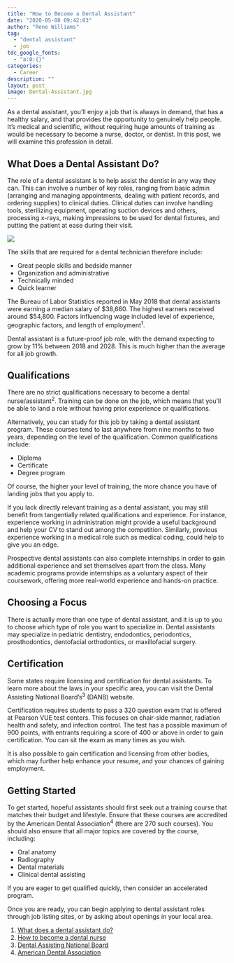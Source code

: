 ```yaml
---
title: "How to Become a Dental Assistant"
date: "2020-05-08 09:42:03"
author: "Rene Williams"
tag:
  - "dental assistant"
  - job
tdc_google_fonts:
  - "a:0:{}"
categories:
  - Career
description: ""
layout: post
image: Dental-Assistant.jpg
---
```


As a dental assistant, you’ll enjoy a job that is always in demand, that has a healthy salary, and that provides the opportunity to genuinely help people. It’s medical and scientific, without requiring huge amounts of training as would be necessary to become a nurse, doctor, or dentist. In this post, we will examine this profession in detail.

## What Does a Dental Assistant Do?

The role of a dental assistant is to help assist the dentist in any way they can. This can involve a number of key roles, ranging from basic admin (arranging and managing appointments, dealing with patient records, and ordering supplies) to clinical duties. Clinical duties can involve handling tools, sterilizing equipment, operating suction devices and others, processing x-rays, making impressions to be used for dental fixtures, and putting the patient at ease during their visit.

![](../uploads/2020/04/Dental-Assistant.jpg)

The skills that are required for a dental technician therefore include:

- Great people skills and bedside manner
- Organization and administrative
- Technically minded
- Quick learner

The Bureau of Labor Statistics reported in May 2018 that dental assistants were earning a median salary of $38,660. The highest earners received around $54,800. Factors influencing wage included level of experience, geographic factors, and length of employment<sup>1</sup>.

Dental assistant is a future-proof job role, with the demand expecting to grow by 11% between 2018 and 2028. This is much higher than the average for all job growth.

## Qualifications

There are no strict qualifications necessary to become a dental nurse/assistant<sup>2</sup>. Training can be done on the job, which means that you’ll be able to land a role without having prior experience or qualifications.

Alternatively, you can study for this job by taking a dental assistant program. These courses tend to last anywhere from nine months to two years, depending on the level of the qualification. Common qualifications include:

- Diploma
- Certificate
- Degree program

Of course, the higher your level of training, the more chance you have of landing jobs that you apply to.

If you lack directly relevant training as a dental assistant, you may still benefit from tangentially related qualifications and experience. For instance, experience working in administration might provide a useful background and help your CV to stand out among the competition. Similarly, previous experience working in a medical role such as medical coding, could help to give you an edge.

Prospective dental assistants can also complete internships in order to gain additional experience and set themselves apart from the class. Many academic programs provide internships as a voluntary aspect of their coursework, offering more real-world experience and hands-on practice.

## Choosing a Focus

There is actually more than one type of dental assistant, and it is up to you to choose which type of role you want to specialize in. Dental assistants may specialize in pediatric dentistry, endodontics, periodontics, prosthodontics, dentofacial orthodontics, or maxillofacial surgery.

## Certification

Some states require licensing and certification for dental assistants. To learn more about the laws in your specific area, you can visit the Dental Assisting National Board’s<sup>3</sup> (DANB) website.

Certification requires students to pass a 320 question exam that is offered at Pearson VUE test centers. This focuses on chair-side manner, radiation health and safety, and infection control. The test has a possible maximum of 900 points, with entrants requiring a score of 400 or above in order to gain certification. You can sit the exam as many times as you wish.

It is also possible to gain certification and licensing from other bodies, which may further help enhance your resume, and your chances of gaining employment.

## Getting Started

To get started, hopeful assistants should first seek out a training course that matches their budget and lifestyle. Ensure that these courses are accredited by the American Dental Association<sup>4</sup> (there are 270 such courses). You should also ensure that all major topics are covered by the course, including:

- Oral anatomy
- Radiography
- Dental materials
- Clinical dental assisting

If you are eager to get qualified quickly, then consider an accelerated program.

Once you are ready, you can begin applying to dental assistant roles through job listing sites, or by asking about openings in your local area.

1. [What does a dental assistant do?](https://www.learnhowtobecome.org/dental-assistant/)
2. [How to become a dental nurse](https://www.reed.co.uk/career-advice/how-to-become-a-dental-nurse/)
3. [Dental Assisting National Board](https://www.danb.org/)
4. [American Dental Association](https://www.ada.org/en)
